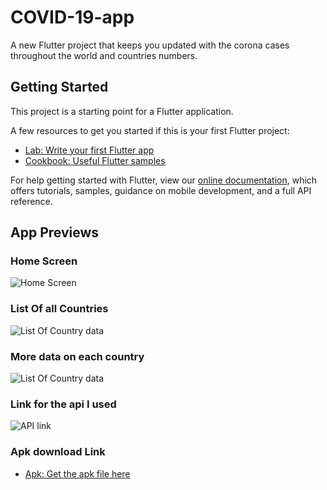 # COVID-19-app

A new Flutter project that keeps you updated with the corona cases throughout the world and countries numbers.

## Getting Started

This project is a starting point for a Flutter application.

A few resources to get you started if this is your first Flutter project:

- [Lab: Write your first Flutter app](https://flutter.dev/docs/get-started/codelab)
- [Cookbook: Useful Flutter samples](https://flutter.dev/docs/cookbook)

For help getting started with Flutter, view our
[online documentation](https://flutter.dev/docs), which offers tutorials,
samples, guidance on mobile development, and a full API reference.

## App Previews
### Home Screen
![Home Screen](https://drive.google.com/uc?export=view&id=1qnQ0yw1VVfoHEdcp8NSDTcMcGUTzAPm9)


### List Of all Countries
![List Of Country data](https://drive.google.com/uc?export=view&id=1ppBK-7WwsXn5DjX74x7_tz_PttJ5fpjh)

### More data on each country
![List Of Country data](https://drive.google.com/uc?export=view&id=1Dxq6As8l_nXIrm-jHeyrh275fQbOFY3l)

### Link for the api I used
![API link](https://api.covid19api.com/)

### Apk download Link
- [Apk: Get the apk file here](https://drive.google.com/file/d/1yQQWeR54765UpLFVeK2oCRTKtawv9jYo/view)

